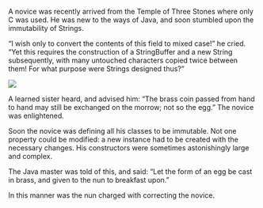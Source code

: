 A novice was recently arrived from the Temple of Three Stones where only C was used.  He was new to the ways of Java, and
soon stumbled upon the immutability of Strings.

“I wish only to convert the contents of this field to mixed
case!” he cried.  “Yet this requires the construction of a
StringBuffer and a new String subsequently, with many
untouched characters copied twice between them!  For what
purpose were Strings designed thus?”

![](/pages/case-15/egg.png)

A learned sister heard, and advised him: “The brass coin
passed from hand to hand may still be exchanged on the
morrow; not so the egg.”  The novice was enlightened.

Soon the novice was defining all his classes to be
immutable.  Not one property could be modified: a new
instance had to be created with the necessary changes.
His constructors were sometimes astonishingly large
and complex.

The Java master was told of this, and said: “Let the form of
an egg be cast in brass, and given to the nun to breakfast
upon.”

In this manner was the nun charged with correcting the novice.
